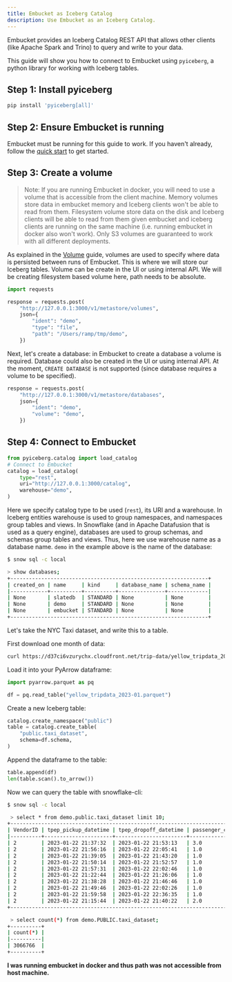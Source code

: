 ```yaml
---
title: Embucket as Iceberg Catalog
description: Use Embucket as an Iceberg Catalog.
---
```


Embucket provides an Iceberg Catalog REST API that allows other clients (like Apache Spark and Trino) to query and write to your data.

This guide will show you how to connect to Embucket using `pyiceberg`, a python library for working with Iceberg tables.

## Step 1: Install pyiceberg

```bash
pip install 'pyiceberg[all]'
```

## Step 2: Ensure Embucket is running

Embucket must be running for this guide to work. If you haven't already, follow the [quick start](/docs/getting-started/quick-start) to get started.

## Step 3: Create a volume

> Note: If you are running Embucket in docker, you will need to use a volume that is accessible from the client machine. Memory volumes store data in embucket memory and Iceberg clients won't be able to read from them. Filesystem volume store data on the disk and Iceberg clients will be able to read from them given embucket and iceberg clients are running on the same machine (i.e. running embucket in docker also won't work). Only S3 volumes are guaranteed to work with all different deployments.

As explained in the [Volume](/docs/getting-started/volumes) guide, volumes are used to specify where data is persisted between runs of Embucket. This is where we will store our Iceberg tables. Volume can be create in the UI or using internal API. We will be creating filesystem based volume here, path needs to be absolute.

```python
import requests

response = requests.post(
    "http://127.0.0.1:3000/v1/metastore/volumes",
    json={
        "ident": "demo",
        "type": "file",
        "path": "/Users/ramp/tmp/demo",
    })
```

Next, let's create a database: in Embucket to create a database a volume is required. Database could also be created in the UI or using internal API. At the moment, `CREATE DATABASE` is not supported (since database requires a volume to be specified).

```python
response = requests.post(
    "http://127.0.0.1:3000/v1/metastore/databases",
    json={
        "ident": "demo",
        "volume": "demo",
    })
```

## Step 4: Connect to Embucket

```python
from pyiceberg.catalog import load_catalog
# Connect to Embucket
catalog = load_catalog(
    type="rest",
    uri="http://127.0.0.1:3000/catalog",
    warehouse="demo",
)
```

Here we specify catalog type to be used (`rest`), its URI and a warehouse. In Iceberg entities warehouse is used to group namespaces, and namespaces group tables and views. In Snowflake (and in Apache Datafusion that is used as a query engine), databases are used to group schemas, and schemas group tables and views. Thus, here we use warehouse name as a database name. `demo` in the example above is the name of the database:

```sh
$ snow sql -c local

> show databases;
+----------------------------------------------------------------+
| created_on | name     | kind     | database_name | schema_name |
|------------+----------+----------+---------------+-------------|
| None       | slatedb  | STANDARD | None          | None        |
| None       | demo     | STANDARD | None          | None        |
| None       | embucket | STANDARD | None          | None        |
+----------------------------------------------------------------+
```

Let's take the NYC Taxi dataset, and write this to a table.

First download one month of data:

```bash
curl https://d37ci6vzurychx.cloudfront.net/trip-data/yellow_tripdata_2023-01.parquet -o yellow_tripdata_2023-01.parquet
```

Load it into your PyArrow dataframe:

```python
import pyarrow.parquet as pq

df = pq.read_table("yellow_tripdata_2023-01.parquet")
```

Create a new Iceberg table:

```python
catalog.create_namespace("public")
table = catalog.create_table(
    "public.taxi_dataset",
    schema=df.schema,
)
```

Append the dataframe to the table:

```python
table.append(df)
len(table.scan().to_arrow())
```

Now we can query the table with snowflake-cli:

```bash
$ snow sql -c local

 > select * from demo.public.taxi_dataset limit 10;
+------------------------------------------------------------------------------------------------------------------------------------------------------------------------------------------------------------------------------------------------------------------------------------------------------------------+
| VendorID | tpep_pickup_datetime | tpep_dropoff_datetime | passenger_count | trip_distance | RatecodeID | store_and_fwd_flag | PULocationID | DOLocationID | payment_type | fare_amount | extra | mta_tax | tip_amount | tolls_amount | improvement_surcharge | total_amount | congestion_surcharge | airport_fee |
|----------+----------------------+-----------------------+-----------------+---------------+------------+--------------------+--------------+--------------+--------------+-------------+-------+---------+------------+--------------+-----------------------+--------------+----------------------+-------------|
| 2        | 2023-01-22 21:37:32  | 2023-01-22 21:53:13   | 3.0             | 3.12          | 1.0        | N                  | 230          | 211          | 1            | 17.0        | 1.0   | 0.5     | 4.4        | 0.0          | 1.0                   | 26.4         | 2.5                  | 0.0         |
| 2        | 2023-01-22 21:56:16  | 2023-01-22 22:05:41   | 1.0             | 1.94          | 1.0        | N                  | 114          | 13           | 1            | 12.1        | 1.0   | 0.5     | 3.42       | 0.0          | 1.0                   | 20.52        | 2.5                  | 0.0         |
| 2        | 2023-01-22 21:39:05  | 2023-01-22 21:43:20   | 1.0             | 0.37          | 1.0        | N                  | 229          | 229          | 1            | 5.8         | 1.0   | 0.5     | 0.25       | 0.0          | 1.0                   | 11.05        | 2.5                  | 0.0         |
| 2        | 2023-01-22 21:50:14  | 2023-01-22 21:52:57   | 1.0             | 0.85          | 1.0        | N                  | 262          | 263          | 1            | 5.8         | 1.0   | 0.5     | 2.16       | 0.0          | 1.0                   | 12.96        | 2.5                  | 0.0         |
| 2        | 2023-01-22 21:57:31  | 2023-01-22 22:02:46   | 1.0             | 1.23          | 1.0        | N                  | 141          | 75           | 2            | 7.9         | 1.0   | 0.5     | 0.0        | 0.0          | 1.0                   | 12.9         | 2.5                  | 0.0         |
| 2        | 2023-01-22 21:22:44  | 2023-01-22 21:26:06   | 1.0             | 0.44          | 1.0        | N                  | 256          | 256          | 2            | 5.8         | 1.0   | 0.5     | 0.0        | 0.0          | 1.0                   | 8.3          | 0.0                  | 0.0         |
| 2        | 2023-01-22 21:38:28  | 2023-01-22 21:46:46   | 1.0             | 1.78          | 1.0        | N                  | 79           | 170          | 1            | 10.7        | 1.0   | 0.5     | 3.14       | 0.0          | 1.0                   | 18.84        | 2.5                  | 0.0         |
| 2        | 2023-01-22 21:49:46  | 2023-01-22 22:02:26   | 1.0             | 2.42          | 1.0        | N                  | 170          | 143          | 1            | 14.9        | 1.0   | 0.5     | 3.98       | 0.0          | 1.0                   | 23.88        | 2.5                  | 0.0         |
| 2        | 2023-01-22 21:59:58  | 2023-01-22 22:36:35   | 1.0             | 22.26         | 1.0        | N                  | 132          | 241          | 1            | 83.5        | 1.0   | 0.5     | 10.0       | 6.55         | 1.0                   | 103.8        | 0.0                  | 1.25        |
| 2        | 2023-01-22 21:15:44  | 2023-01-22 21:40:22   | 2.0             | 9.14          | 1.0        | N                  | 264          | 151          | 1            | 38.7        | 6.0   | 0.5     | 13.81      | 6.55         | 1.0                   | 70.31        | 2.5                  | 1.25        |
+------------------------------------------------------------------------------------------------------------------------------------------------------------------------------------------------------------------------------------------------------------------------------------------------------------------+

 > select count(*) from demo.PUBLIC.taxi_dataset;
+----------+
| count(*) |
|----------|
| 3066766  |
+----------+
```

**I was running embucket in docker and thus path was not accessible from host machine.**

